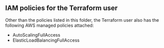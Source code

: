 ## IAM policies for the Terraform user

Other than the policies listed in this folder, the Terraform user also has the following AWS managed 
policies attached:

 - AutoScalingFullAccess
 - ElasticLoadBalancingFullAccess